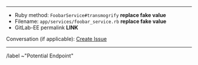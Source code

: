 ------

- Ruby method: `FoobarService#transmogrify` **replace fake value**
- Filename: `app/services/foobar_service.rb` **replace fake value**
- GitLab-EE permalink **LINK**

Conversation (if applicable): [Create Issue](https://gitlab.com/gitlab-org/gitaly/issues/new?issuable_template=Conversation_Migration)

------

/label ~"Potential Endpoint"
